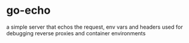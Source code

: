 # go-echo
a simple server that echos the request, env vars and headers used for debugging reverse proxies and container environments
